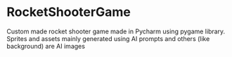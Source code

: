 # RocketShooterGame
Custom made rocket shooter game made in Pycharm using pygame library. Sprites and assets mainly generated using AI prompts and others (like background) are AI images
